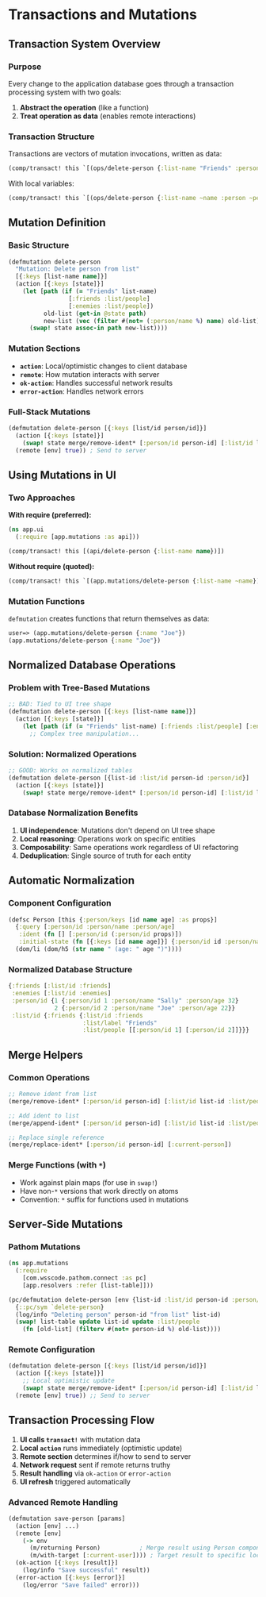 # Transactions and Mutations

## Transaction System Overview

### Purpose
Every change to the application database goes through a transaction processing system with two goals:
1. **Abstract the operation** (like a function)
2. **Treat operation as data** (enables remote interactions)

### Transaction Structure
Transactions are vectors of mutation invocations, written as data:
```clojure
(comp/transact! this `[(ops/delete-person {:list-name "Friends" :person "Fred"})])
```

With local variables:
```clojure
(comp/transact! this `[(ops/delete-person {:list-name ~name :person ~person})])
```

## Mutation Definition

### Basic Structure
```clojure
(defmutation delete-person
  "Mutation: Delete person from list"
  [{:keys [list-name name]}]
  (action [{:keys [state]}]
    (let [path (if (= "Friends" list-name)
                 [:friends :list/people]
                 [:enemies :list/people])
          old-list (get-in @state path)
          new-list (vec (filter #(not= (:person/name %) name) old-list))]
      (swap! state assoc-in path new-list))))
```

### Mutation Sections
- **`action`**: Local/optimistic changes to client database
- **`remote`**: How mutation interacts with server
- **`ok-action`**: Handles successful network results
- **`error-action`**: Handles network errors

### Full-Stack Mutations
```clojure
(defmutation delete-person [{:keys [list/id person/id]}]
  (action [{:keys [state]}]
    (swap! state merge/remove-ident* [:person/id person-id] [:list/id list-id :list/people]))
  (remote [env] true)) ; Send to server
```

## Using Mutations in UI

### Two Approaches

**With require (preferred):**
```clojure
(ns app.ui
  (:require [app.mutations :as api]))

(comp/transact! this [(api/delete-person {:list-name name})])
```

**Without require (quoted):**
```clojure
(comp/transact! this `[(app.mutations/delete-person {:list-name ~name})])
```

### Mutation Functions
`defmutation` creates functions that return themselves as data:
```clojure
user=> (app.mutations/delete-person {:name "Joe"})
(app.mutations/delete-person {:name "Joe"})
```

## Normalized Database Operations

### Problem with Tree-Based Mutations
```clojure
;; BAD: Tied to UI tree shape
(defmutation delete-person [{:keys [list-name name]}]
  (action [{:keys [state]}]
    (let [path (if (= "Friends" list-name) [:friends :list/people] [:enemies :list/people])]
      ;; Complex tree manipulation...
```

### Solution: Normalized Operations
```clojure
;; GOOD: Works on normalized tables
(defmutation delete-person [{list-id :list/id person-id :person/id}]
  (action [{:keys [state]}]
    (swap! state merge/remove-ident* [:person/id person-id] [:list/id list-id :list/people])))
```

### Database Normalization Benefits
1. **UI independence**: Mutations don't depend on UI tree shape
2. **Local reasoning**: Operations work on specific entities
3. **Composability**: Same operations work regardless of UI refactoring
4. **Deduplication**: Single source of truth for each entity

## Automatic Normalization

### Component Configuration
```clojure
(defsc Person [this {:person/keys [id name age] :as props}]
  {:query [:person/id :person/name :person/age]
   :ident (fn [] [:person/id (:person/id props)])
   :initial-state (fn [{:keys [id name age]}] {:person/id id :person/name name :person/age age})}
  (dom/li (dom/h5 (str name " (age: " age ")"))))
```

### Normalized Database Structure
```clojure
{:friends [:list/id :friends]
 :enemies [:list/id :enemies]
 :person/id {1 {:person/id 1 :person/name "Sally" :person/age 32}
             2 {:person/id 2 :person/name "Joe" :person/age 22}}
 :list/id {:friends {:list/id :friends 
                     :list/label "Friends" 
                     :list/people [[:person/id 1] [:person/id 2]]}}}
```

## Merge Helpers

### Common Operations
```clojure
;; Remove ident from list
(merge/remove-ident* [:person/id person-id] [:list/id list-id :list/people])

;; Add ident to list
(merge/append-ident* [:person/id person-id] [:list/id list-id :list/people])

;; Replace single reference
(merge/replace-ident* [:person/id person-id] [:current-person])
```

### Merge Functions (with `*`)
- Work against plain maps (for use in `swap!`)
- Have non-`*` versions that work directly on atoms
- Convention: `*` suffix for functions used in mutations

## Server-Side Mutations

### Pathom Mutations
```clojure
(ns app.mutations
  (:require
    [com.wsscode.pathom.connect :as pc]
    [app.resolvers :refer [list-table]]))

(pc/defmutation delete-person [env {list-id :list/id person-id :person/id}]
  {::pc/sym `delete-person}
  (log/info "Deleting person" person-id "from list" list-id)
  (swap! list-table update list-id update :list/people 
    (fn [old-list] (filterv #(not= person-id %) old-list))))
```

### Remote Configuration
```clojure
(defmutation delete-person [{:keys [list/id person/id]}]
  (action [{:keys [state]}]
    ;; Local optimistic update
    (swap! state merge/remove-ident* [:person/id person-id] [:list/id list-id :list/people]))
  (remote [env] true)) ;; Send to server
```

## Transaction Processing Flow

1. **UI calls `transact!`** with mutation data
2. **Local `action`** runs immediately (optimistic update)
3. **Remote section** determines if/how to send to server
4. **Network request** sent if remote returns truthy
5. **Result handling** via `ok-action` or `error-action`
6. **UI refresh** triggered automatically

### Advanced Remote Handling
```clojure
(defmutation save-person [params]
  (action [env] ...)
  (remote [env] 
    (-> env
      (m/returning Person)           ; Merge result using Person component
      (m/with-target [:current-user]))) ; Target result to specific location
  (ok-action [{:keys [result]}]
    (log/info "Save successful" result))
  (error-action [{:keys [error]}]
    (log/error "Save failed" error)))
```